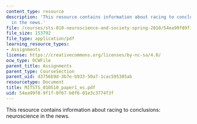 ```yaml
---
content_type: resource
description: 'This resource contains information about racing to conclusions: neuroscience
  in the news.'
file: /courses/sts-010-neuroscience-and-society-spring-2010/54ea99f89f1f0f67b0f601e3c3774f3f_MITSTS_010S10_paper1_es.pdf
file_size: 153792
file_type: application/pdf
learning_resource_types:
- Assignments
license: https://creativecommons.org/licenses/by-nc-sa/4.0/
ocw_type: OCWFile
parent_title: Assignments
parent_type: CourseSection
parent_uid: d3756b9d-3b7e-b933-50a7-1cac595385ab
resourcetype: Document
title: MITSTS_010S10_paper1_es.pdf
uid: 54ea99f8-9f1f-0f67-b0f6-01e3c3774f3f
---
```

This resource contains information about racing to conclusions: neuroscience in the news.